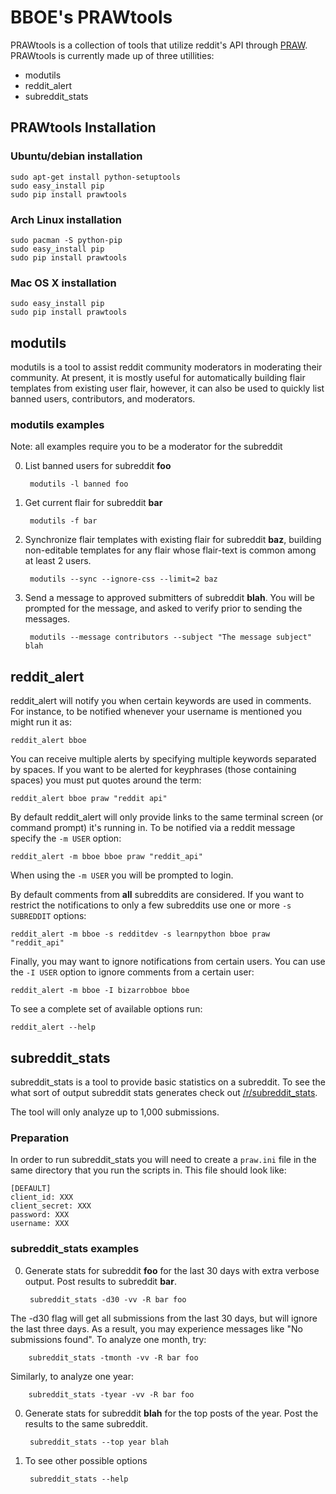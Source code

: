 # BBOE's PRAWtools

PRAWtools is a collection of tools that utilize reddit's API through
[PRAW](https://praw.readthedocs.io/). PRAWtools is currently made up of three
utillities:

* modutils
* reddit_alert
* subreddit_stats

## PRAWtools Installation

### Ubuntu/debian installation

    sudo apt-get install python-setuptools
    sudo easy_install pip
    sudo pip install prawtools

### Arch Linux installation
    sudo pacman -S python-pip
    sudo easy_install pip
    sudo pip install prawtools

### Mac OS X installation

    sudo easy_install pip
    sudo pip install prawtools


## modutils

modutils is a tool to assist reddit community moderators in moderating
their community. At present, it is mostly useful for automatically building
flair templates from existing user flair, however, it can also be used to
quickly list banned users, contributors, and moderators.

### modutils examples

Note: all examples require you to be a moderator for the subreddit

0. List banned users for subreddit __foo__

        modutils -l banned foo

0. Get current flair for subreddit __bar__

        modutils -f bar

0. Synchronize flair templates with existing flair for subreddit __baz__,
building non-editable templates for any flair whose flair-text is common among
at least 2 users.

        modutils --sync --ignore-css --limit=2 baz

0. Send a message to approved submitters of subreddit __blah__. You will be
prompted for the message, and asked to verify prior to sending the messages.

        modutils --message contributors --subject "The message subject" blah


## reddit_alert

reddit_alert will notify you when certain keywords are used in comments. For
instance, to be notified whenever your username is mentioned you might run it
as:

    reddit_alert bboe

You can receive multiple alerts by specifying multiple keywords separated by
spaces. If you want to be alerted for keyphrases (those containing spaces) you
must put quotes around the term:

    reddit_alert bboe praw "reddit api"

By default reddit_alert will only provide links to the same terminal screen (or
command prompt) it's running in. To be notified via a reddit message specify
the `-m USER` option:

    reddit_alert -m bboe bboe praw "reddit_api"

When using the `-m USER` you will be prompted to login.

By default comments from __all__ subreddits are considered. If you want to
restrict the notifications to only a few subreddits use one or more `-s
SUBREDDIT` options:

    reddit_alert -m bboe -s redditdev -s learnpython bboe praw "reddit_api"

Finally, you may want to ignore notifications from certain users. You can use
the `-I USER` option to ignore comments from a certain user:

    reddit_alert -m bboe -I bizarrobboe bboe

To see a complete set of available options run:

    reddit_alert --help


## subreddit_stats

subreddit_stats is a tool to provide basic statistics on a subreddit.
To see the what sort of output subreddit stats generates check out
[/r/subreddit_stats](http://www.reddit.com/r/subreddit_stats).

The tool will only analyze up to 1,000 submissions.

### Preparation

In order to run subreddit_stats you will need to create a `praw.ini` file in
the same directory that you run the scripts in. This file should look like:

```
[DEFAULT]
client_id: XXX
client_secret: XXX
password: XXX
username: XXX
```

### subreddit_stats examples

0. Generate stats for subreddit __foo__ for the last 30 days with extra
verbose output. Post results to subreddit __bar__.

        subreddit_stats -d30 -vv -R bar foo

The -d30 flag will get all submissions from the last 30 days, but will ignore
the last three days. As a result, you may experience messages like "No
submissions found". To analyze one month, try:

        subreddit_stats -tmonth -vv -R bar foo

Similarly, to analyze one year:

        subreddit_stats -tyear -vv -R bar foo

0. Generate stats for subreddit __blah__ for the top posts of the year. Post
the results to the same subreddit.

        subreddit_stats --top year blah

0. To see other possible options

        subreddit_stats --help
